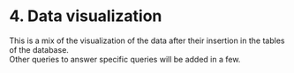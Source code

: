 # 4. Data visualization
This is a mix of the visualization of the data after their insertion in the tables of the database. <br> Other queries to answer specific queries will be added in a few.
